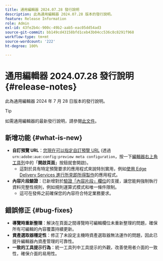 ```yaml
---
title: 通用編輯器 2024.07.28 發行說明
description: 此為通用編輯器 2024.07.28 版本的發行說明。
feature: Release Information
role: Admin
exl-id: 43fe2b4c-900c-49b2-aab5-eac05dd54ad3
source-git-commit: bb149cd43158bfd1ceb43b04cc536c8c8291f968
workflow-type: tm+mt
source-wordcount: '222'
ht-degree: 100%

---
```


# 通用編輯器 2024.07.28 發行說明 {#release-notes}

此為通用編輯器 2024 年 7 月 28 日版本的發行說明。

>[!TIP]
>
>如需通用編輯器的最新發行說明，請參閱[此文件](/help/release-notes/universal-editor/current.md)。

## 新增功能 {#what-is-new}

* **自訂預覽 URL**：[您現在可以指定自訂預覽 URL](/help/implementing/universal-editor/customizing.md#custom-preview-urls) (透過 `urn:adobe:aue:config:preview meta configuration`，按一下[編輯器右上角工具列](/help/sites-cloud/authoring/universal-editor/navigation.md#universal-editor-toolbar)中的「**開啟頁面**」按鈕就會開啟)。
   * 這對於具有特定預覽要求的應用程式來說特別實用，例如[使用 Edge Delivery Services 進行所見即所得製作](https://www.aem.live/docs/aem-authoring)的應用程式。
* **內容片段驗證**：已新增對於[驗證「內容片段」欄位](/help/assets/content-fragments/content-fragments-models.md#validation)的支援，讓您能夠強制執行資料完整性規則，例如規則運算式模式和唯一條件限制。
   * 這可在發佈之前確保您的內容符合特定業務要求。

## 錯誤修正 {#bug-fixes}

* **導覽時重新整理**：解決在頁面之間導覽時可編輯欄位未重新整理的問題，確保所有可編輯的內容覆蓋持續更新。
* **資產選取器穩定性**：修正了未設定主機時資產選取器無法運作的問題，因此已提升編輯器內資產管理的可靠性。
* **一致的工具提示行為**：統一工具列中工具提示的外觀，改善使用者介面的一致性，確保介面的易用性。
